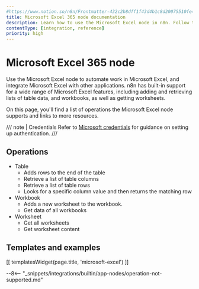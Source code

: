 ```yaml
---
#https://www.notion.so/n8n/Frontmatter-432c2b8dff1f43d4b1c8d20075510fe4
title: Microsoft Excel 365 node documentation
description: Learn how to use the Microsoft Excel node in n8n. Follow technical documentation to integrate Microsoft Excel node into your workflows.
contentType: [integration, reference]
priority: high
---
```


# Microsoft Excel 365 node

Use the Microsoft Excel node to automate work in Microsoft Excel, and integrate Microsoft Excel with other applications. n8n has built-in support for a wide range of Microsoft Excel features, including adding and retrieving lists of table data, and workbooks, as well as getting worksheets. 

On this page, you'll find a list of operations the Microsoft Excel node supports and links to more resources.

/// note | Credentials
Refer to [Microsoft credentials](/integrations/builtin/credentials/microsoft.md) for guidance on setting up authentication.
///

## Operations

* Table
    * Adds rows to the end of the table
    * Retrieve a list of table columns
    * Retrieve a list of table rows
    * Looks for a specific column value and then returns the matching row
* Workbook
    * Adds a new worksheet to the workbook.
    * Get data of all workbooks
* Worksheet
    * Get all worksheets
    * Get worksheet content

## Templates and examples

<!-- see https://www.notion.so/n8n/Pull-in-templates-for-the-integrations-pages-37c716837b804d30a33b47475f6e3780 -->
[[ templatesWidget(page.title, 'microsoft-excel') ]]

--8<-- "_snippets/integrations/builtin/app-nodes/operation-not-supported.md"
